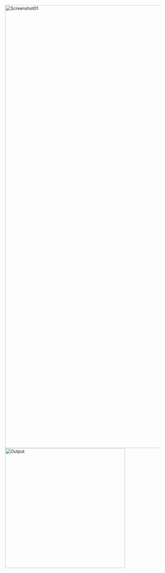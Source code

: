 <img width="1440" alt="Screenshot01" src="https://github.com/lxmn22nov/SwiftUI/assets/126524753/9f7003a2-20cf-4db7-89ee-985fb8cf6d7a">
<img width="390" alt="Output" src="https://github.com/lxmn22nov/SwiftUI/assets/126524753/2fb7e892-42ba-4403-8821-1fb30bd4b50a">
